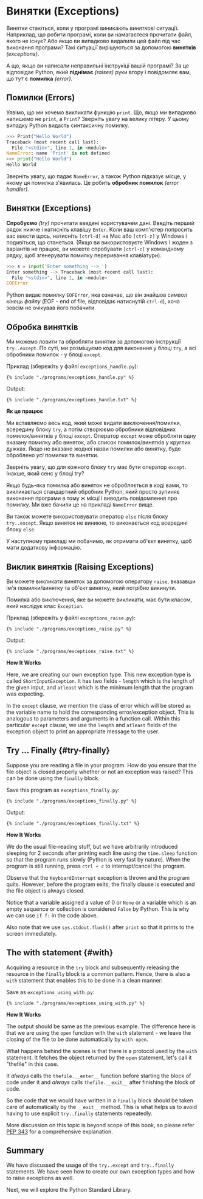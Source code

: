 # Винятки (Exceptions)
Винятки стаються, коли у програмі виникають _виняткові_ ситуації. Наприклад, що робити програмі, коли ви намагаєтеся прочитати файл, якого не існує? Або якщо ви випадково видалили цей файл під час виконання програми? Такі ситуації вирішуються за допомогою **винятків** _(exceptions)_.

А що, якщо ви написали неправильні інструкіцї вашій програмі? За це відповідає Python, який **піднімає** _(raises)_ руки вгору і повідомляє вам, що тут є **помилка** _(error)_.


## Помилки (Errors)

Уявімо, що ми хочемо викликати функцію `print`. Що, якщо ми випадково напишемо не `print`, а `Print`? Зверніть увагу на велику літеру. У цьому випадку Python видасть синтаксичну помилку.

```python
>>> Print("Hello World")
Traceback (most recent call last):
  File "<stdin>", line 1, in <module>
NameError: name 'Print' is not defined
>>> print("Hello World")
Hello World
```

Зверніть увагу, що падає `NameError`, а також Python підказує місце, у якому ця помилка з'явилась. Це робить **обробник помилок** _(error handler)_.

## Винятки (Exceptions)

**Спробуємо** _(try)_ прочитати введені користувачем дані.  Введіть перший рядок нижче і натисніть клавішу `Enter`.  Коли ваш комп'ютер попросить вас ввести щось, натисніть `[ctrl-d]` на Mac або `[ctrl-z]` у Windows і подивіться, що станеться.  (Якщо ви використовуєте Windows і жоден з варіантів не працює, ви можете спробувати `[ctrl-c]` у командному рядку, щоб згенерувати помилку переривання клавіатури).

```python
>>> s = input('Enter something --> ')
Enter something --> Traceback (most recent call last):
  File "<stdin>", line 1, in <module>
EOFError
```

Python видає помилку `EOFError`, яка означає, що він знайшов символ *кінець файлу* (EOF - end of file, відповідає натиснутій `ctrl-d`), хоча зовсім не очікував його побачити.

## Обробка винятків

Ми можемо ловити та обробляти винятки за допомогою інструкції `try..except`.  По суті, ми розміщуємо код для виконання у блоці `try`, а всі обробники помилок - у блоці `except`.

Приклад (збережіть у файлі `exceptions_handle.py`):

<pre><code class="lang-python">{% include "./programs/exceptions_handle.py" %}</code></pre>

Output:

<pre><code>{% include "./programs/exceptions_handle.txt" %}</code></pre>

**Як це працює**

Ми вставляємо весь код, який може видати виключення/помилки, всередину блоку `try`, а потім створюємо обробники відповідних помилок/винятків у блоці `except`. Оператор `except` може обробляти одну вказану помилку або виняток, або список помилок/винятків у круглих дужках. Якщо не вказано жодної назви помилки або винятку, буде оброблено _усі_ помилки та винятки.

Зверніть увагу, що для кожного блоку `try` має бути оператор `except`. Інакше, який сенс у блоці try?

Якщо будь-яка помилка або виняток не обробляється в коді вами, то викликається стандартний обробник Python, який просто зупиняє виконання програми в тому ж місці і виводить повідомлення про помилку. Ми вже бачили це на прикладі `NameError` вище.

Ви також можете використовувати оператор `else` після блоку `try..except`. Якщо виняток не виникне, то виконається код всередині блоку `else`.

У наступному прикладі ми побачимо, як отримати об'єкт винятку, щоб мати додаткову інформацію.

## Виклик винятків (Raising Exceptions)
Ви можете викликати виняток за допомогою оператору `raise`, вказавши ім'я помилки/винятку та об'єкт винятку, який потрібно викинути.

Помилка або виключення, яке ви можете викликати, має бути класом, який наслідує клас `Exception`.

Приклад (збережіть у файлі `exceptions_raise.py`):

<pre><code class="lang-python">{% include "./programs/exceptions_raise.py" %}</code></pre>

Output:

<pre><code>{% include "./programs/exceptions_raise.txt" %}</code></pre>

**How It Works**

Here, we are creating our own exception type. This new exception type is called `ShortInputException`. It has two fields - `length` which is the length of the given input, and `atleast` which is the minimum length that the program was expecting.

In the `except` clause, we mention the class of error which will be stored `as` the variable name to hold the corresponding error/exception object. This is analogous to parameters and arguments in a function call. Within this particular `except` clause, we use the `length` and `atleast` fields of the exception object to print an appropriate message to the user.

## Try ... Finally {#try-finally}

Suppose you are reading a file in your program. How do you ensure that the file object is closed properly whether or not an exception was raised? This can be done using the `finally` block.

Save this program as `exceptions_finally.py`:

<pre><code class="lang-python">{% include "./programs/exceptions_finally.py" %}</code></pre>

Output:

<pre><code>{% include "./programs/exceptions_finally.txt" %}</code></pre>

**How It Works**

We do the usual file-reading stuff, but we have arbitrarily introduced sleeping for 2 seconds after printing each line using the `time.sleep` function so that the program runs slowly (Python is very fast by nature). When the program is still running, press `ctrl + c` to interrupt/cancel the program.

Observe that the `KeyboardInterrupt` exception is thrown and the program quits. However, before the program exits, the finally clause is executed and the file object is always closed.

Notice that a variable assigned a value of 0 or `None` or a variable which is an empty sequence or collection is considered `False` by Python.  This is why we can use `if f:` in the code above.

Also note that we use `sys.stdout.flush()` after `print` so that it prints to the screen immediately.

## The with statement {#with}

Acquiring a resource in the `try` block and subsequently releasing the resource in the `finally` block is a common pattern. Hence, there is also a `with` statement that enables this to be done in a clean manner:

Save as `exceptions_using_with.py`:

<pre><code class="lang-python">{% include "./programs/exceptions_using_with.py" %}</code></pre>

**How It Works**

The output should be same as the previous example. The difference here is that we are using the `open` function with the `with` statement - we leave the closing of the file to be done automatically by `with open`.

What happens behind the scenes is that there is a protocol used by the `with` statement. It fetches the object returned by the `open` statement, let's call it "thefile" in this case.

It _always_ calls the `thefile.__enter__` function before starting the block of code under it and _always_ calls `thefile.__exit__` after finishing the block of code.

So the code that we would have written in a `finally` block should be taken care of automatically by the `__exit__` method. This is what helps us to avoid having to use explicit `try..finally` statements repeatedly.

More discussion on this topic is beyond scope of this book, so please refer [PEP 343](http://www.python.org/dev/peps/pep-0343/) for a comprehensive explanation.

## Summary

We have discussed the usage of the `try..except` and `try..finally` statements. We have seen how to create our own exception types and how to raise exceptions as well.

Next, we will explore the Python Standard Library.
